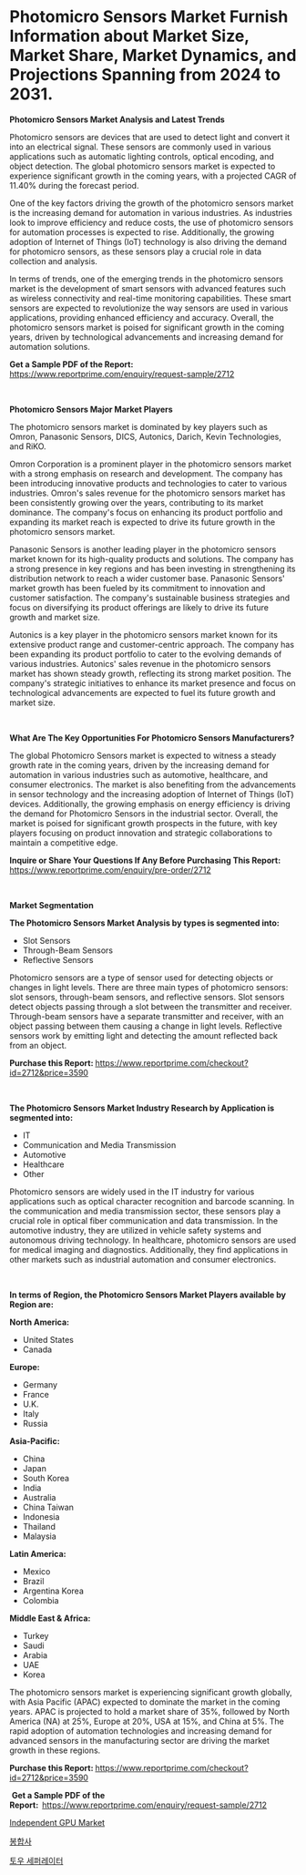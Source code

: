 <p><h1>Photomicro Sensors Market Furnish Information about Market Size, Market Share, Market Dynamics, and Projections Spanning from 2024 to 2031.</h1></p><p><strong>Photomicro Sensors Market Analysis and Latest Trends</strong></p>
<p><p>Photomicro sensors are devices that are used to detect light and convert it into an electrical signal. These sensors are commonly used in various applications such as automatic lighting controls, optical encoding, and object detection. The global photomicro sensors market is expected to experience significant growth in the coming years, with a projected CAGR of 11.40% during the forecast period.</p><p>One of the key factors driving the growth of the photomicro sensors market is the increasing demand for automation in various industries. As industries look to improve efficiency and reduce costs, the use of photomicro sensors for automation processes is expected to rise. Additionally, the growing adoption of Internet of Things (IoT) technology is also driving the demand for photomicro sensors, as these sensors play a crucial role in data collection and analysis.</p><p>In terms of trends, one of the emerging trends in the photomicro sensors market is the development of smart sensors with advanced features such as wireless connectivity and real-time monitoring capabilities. These smart sensors are expected to revolutionize the way sensors are used in various applications, providing enhanced efficiency and accuracy. Overall, the photomicro sensors market is poised for significant growth in the coming years, driven by technological advancements and increasing demand for automation solutions.</p></p>
<p><strong>Get a Sample PDF of the Report:&nbsp;</strong> <a href="https://www.reportprime.com/enquiry/request-sample/2712">https://www.reportprime.com/enquiry/request-sample/2712</a></p>
<p>&nbsp;</p>
<p><strong>Photomicro Sensors Major Market Players</strong></p>
<p><p>The photomicro sensors market is dominated by key players such as Omron, Panasonic Sensors, DICS, Autonics, Darich, Kevin Technologies, and RiKO. </p><p>Omron Corporation is a prominent player in the photomicro sensors market with a strong emphasis on research and development. The company has been introducing innovative products and technologies to cater to various industries. Omron's sales revenue for the photomicro sensors market has been consistently growing over the years, contributing to its market dominance. The company's focus on enhancing its product portfolio and expanding its market reach is expected to drive its future growth in the photomicro sensors market.</p><p>Panasonic Sensors is another leading player in the photomicro sensors market known for its high-quality products and solutions. The company has a strong presence in key regions and has been investing in strengthening its distribution network to reach a wider customer base. Panasonic Sensors' market growth has been fueled by its commitment to innovation and customer satisfaction. The company's sustainable business strategies and focus on diversifying its product offerings are likely to drive its future growth and market size.</p><p>Autonics is a key player in the photomicro sensors market known for its extensive product range and customer-centric approach. The company has been expanding its product portfolio to cater to the evolving demands of various industries. Autonics' sales revenue in the photomicro sensors market has shown steady growth, reflecting its strong market position. The company's strategic initiatives to enhance its market presence and focus on technological advancements are expected to fuel its future growth and market size.</p></p>
<p>&nbsp;</p>
<p><strong>What Are The Key Opportunities For Photomicro Sensors Manufacturers?</strong></p>
<p><p>The global Photomicro Sensors market is expected to witness a steady growth rate in the coming years, driven by the increasing demand for automation in various industries such as automotive, healthcare, and consumer electronics. The market is also benefiting from the advancements in sensor technology and the increasing adoption of Internet of Things (IoT) devices. Additionally, the growing emphasis on energy efficiency is driving the demand for Photomicro Sensors in the industrial sector. Overall, the market is poised for significant growth prospects in the future, with key players focusing on product innovation and strategic collaborations to maintain a competitive edge.</p></p>
<p><strong>Inquire or Share Your Questions If Any Before Purchasing This Report:</strong> <a href="https://www.reportprime.com/enquiry/pre-order/2712">https://www.reportprime.com/enquiry/pre-order/2712</a></p>
<p>&nbsp;</p>
<p><strong>Market Segmentation</strong></p>
<p><strong>The Photomicro Sensors Market Analysis by types is segmented into:</strong></p>
<p><ul><li>Slot Sensors</li><li>Through-Beam Sensors</li><li>Reflective Sensors</li></ul></p>
<p><p>Photomicro sensors are a type of sensor used for detecting objects or changes in light levels. There are three main types of photomicro sensors: slot sensors, through-beam sensors, and reflective sensors. Slot sensors detect objects passing through a slot between the transmitter and receiver. Through-beam sensors have a separate transmitter and receiver, with an object passing between them causing a change in light levels. Reflective sensors work by emitting light and detecting the amount reflected back from an object.</p></p>
<p><strong>Purchase this Report:&nbsp;</strong><a href="https://www.reportprime.com/checkout?id=2712&price=3590">https://www.reportprime.com/checkout?id=2712&price=3590</a></p>
<p>&nbsp;</p>
<p><strong>The Photomicro Sensors Market Industry Research by Application is segmented into:</strong></p>
<p><ul><li>IT</li><li>Communication and Media Transmission</li><li>Automotive</li><li>Healthcare</li><li>Other</li></ul></p>
<p><p>Photomicro sensors are widely used in the IT industry for various applications such as optical character recognition and barcode scanning. In the communication and media transmission sector, these sensors play a crucial role in optical fiber communication and data transmission. In the automotive industry, they are utilized in vehicle safety systems and autonomous driving technology. In healthcare, photomicro sensors are used for medical imaging and diagnostics. Additionally, they find applications in other markets such as industrial automation and consumer electronics.</p></p>
<p>&nbsp;</p>
<p><strong>In terms of Region, the Photomicro Sensors Market Players available by Region are:</strong></p>
<p>
    <p> <strong> North America: </strong>
        <ul>
            <li>United States</li>
            <li>Canada</li>
        </ul>
        </p> 
    <p> <strong> Europe: </strong>
        <ul>
            <li>Germany</li>
            <li>France</li>
            <li>U.K.</li>
            <li>Italy</li>
            <li>Russia</li>
        </ul>
        </p> 
    <p> <strong> Asia-Pacific: </strong>
        <ul>
            <li>China</li>
            <li>Japan</li>
            <li>South Korea</li>
            <li>India</li>
            <li>Australia</li>
            <li>China Taiwan</li>
            <li>Indonesia</li>
            <li>Thailand</li>
            <li>Malaysia</li>
        </ul>
        </p> 
    <p> <strong> Latin America: </strong>
        <ul>
            <li>Mexico</li>
            <li>Brazil</li>
            <li>Argentina Korea</li>
            <li>Colombia</li>
        </ul>
        </p> 
    <p> <strong> Middle East & Africa: </strong>
        <ul>
            <li>Turkey</li>
            <li>Saudi</li>
            <li>Arabia</li>
            <li>UAE</li>
            <li>Korea</li>
        </ul>
    </p>
    </p>
<p><p>The photomicro sensors market is experiencing significant growth globally, with Asia Pacific (APAC) expected to dominate the market in the coming years. APAC is projected to hold a market share of 35%, followed by North America (NA) at 25%, Europe at 20%, USA at 15%, and China at 5%. The rapid adoption of automation technologies and increasing demand for advanced sensors in the manufacturing sector are driving the market growth in these regions.</p></p>
<p><strong>Purchase this Report: </strong><a href="https://www.reportprime.com/checkout?id=2712&price=3590">https://www.reportprime.com/checkout?id=2712&price=3590</a></p>
<p>&nbsp;<strong>Get a Sample PDF of the Report:&nbsp;&nbsp;</strong><a href="https://www.reportprime.com/enquiry/request-sample/2712">https://www.reportprime.com/enquiry/request-sample/2712</a></p>
<p><strong></strong></p>
<p><p><a href="https://github.com/Airanohannonzb68e5pb53oc1/Market-Research-Report-List-1/blob/main/independent-gpu-market.md">Independent GPU Market</a></p><p><a href="https://github.com/TimmyMann6767/Market-Research-Report-List-1/blob/main/716053711437.md">봉합사</a></p><p><a href="https://github.com/JeromeRtyau89966/Market-Research-Report-List-1/blob/main/210952811438.md">토우 세퍼레이터</a></p></p>